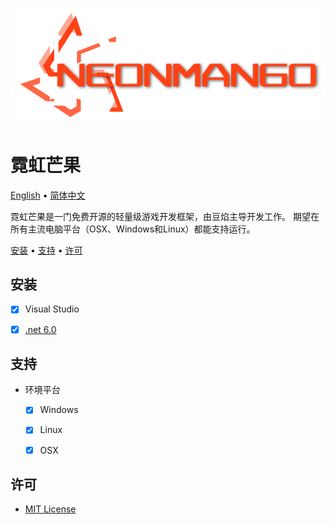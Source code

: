 ![Neon Mango Logo](Neon/NeonLogo.png)

# 霓虹芒果
[English](README_en-US.md) • [简体中文](README_zh-CN.md)

霓虹芒果是一门免费开源的轻量级游戏开发框架，由豆焰主导开发工作。
期望在所有主流电脑平台（OSX、Windows和Linux）都能支持运行。

[安装](#安装) • [支持](#支持) • [许可](#许可)

## 安装
- [x] Visual Studio
- [x] [.net 6.0](https://get.dot.net)


## 支持
- 环境平台
    - [x] Windows 
    - [x] Linux
    - [x] OSX


## 许可
* [MIT License](./LICENSE)
